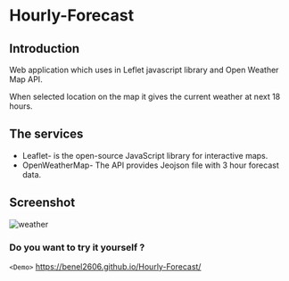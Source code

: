 # Hourly-Forecast

## Introduction

Web application which uses in Leflet javascript library and Open Weather Map API.

When selected location on the map it gives the current weather at next 18 hours.

## The services 
- Leaflet- is the open-source JavaScript library for interactive maps.
- OpenWeatherMap- The API provides Jeojson file with 3 hour forecast data.

## Screenshot
![weather](https://user-images.githubusercontent.com/33378368/50538175-eef9be80-0b73-11e9-9ca6-9e17f711f77a.JPG)

### Do you want to try it yourself ? 
`<Demo>`  <https://benel2606.github.io/Hourly-Forecast/>
